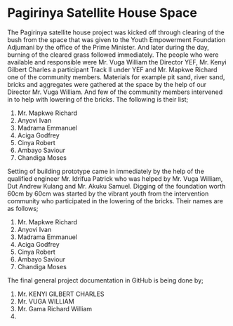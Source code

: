 # Pagirinya Satellite House Space
The Pagirinya satellite house project was kicked off through clearing of the bush from the space that was given to the Youth Empowerment Foundation Adjumani by the office of the Prime Minister. And later during the day, burning of the cleared grass followed immediately. The people who were available and responsible were Mr. Vuga William the Director YEF, Mr. Kenyi Gilbert Charles a participant Track II under YEF and Mr. Mapkwe Richard one of the community members.
Materials for example pit sand, river sand, bricks and aggregates were gathered at the space by the help of our Director Mr. Vuga William. And few of the community members intervened in to help with lowering of the bricks. The following is their list;
1. Mr. Mapkwe Richard
2. Anyovi Ivan 
3. Madrama Emmanuel
4. Aciga Godfrey
5. Cinya Robert
6. Ambayo Saviour
7. Chandiga Moses

Setting of building prototype came in immediately by the help of the qualified engineer Mr. Idrifua Patrick who was helped by Mr. Vuga William, Dut Andrew Kulang and Mr. Akuku Samuel.
Digging of the foundation worth 60cm by 60cm was started by the vibrant youth from the intervention community who participated in the lowering of the bricks. Their names are as follows;
1. Mr. Mapkwe Richard
2. Anyovi Ivan 
3. Madrama Emmanuel
4. Aciga Godfrey
5. Cinya Robert
6. Ambayo Saviour
7. Chandiga Moses

The final general project documentation in GitHub is being done by;
1. Mr. KENYI GILBERT CHARLES
2. Mr. VUGA WILLIAM
3. Mr. Gama Richard William
4. 
